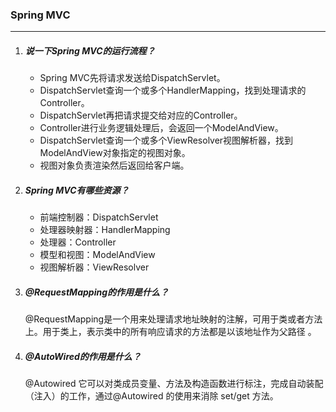 ### Spring MVC

***

1. ##### 说一下Spring MVC的运行流程？

   - Spring MVC先将请求发送给DispatchServlet。
   - DispatchServlet查询一个或多个HandlerMapping，找到处理请求的Controller。
   - DispatchServlet再把请求提交给对应的Controller。
   - Controller进行业务逻辑处理后，会返回一个ModelAndView。
   - DispatchServlet查询一个或多个ViewResolver视图解析器，找到ModelAndView对象指定的视图对象。
   - 视图对象负责渲染然后返回给客户端。

2. ##### Spring MVC有哪些资源？

   - 前端控制器：DispatchServlet
   - 处理器映射器：HandlerMapping
   - 处理器：Controller
   - 模型和视图：ModelAndView
   - 视图解析器：ViewResolver

3. ##### @RequestMapping的作用是什么？

   @RequestMapping是一个用来处理请求地址映射的注解，可用于类或者方法上。用于类上，表示类中的所有响应请求的方法都是以该地址作为父路径 。

4. ##### @AutoWired的作用是什么？

   @Autowired 它可以对类成员变量、方法及构造函数进行标注，完成自动装配（注入）的工作，通过@Autowired 的使用来消除 set/get 方法。 